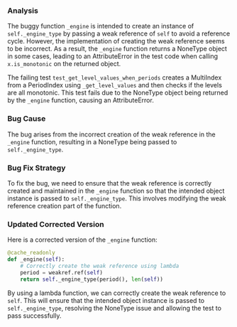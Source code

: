 ### Analysis
The buggy function `_engine` is intended to create an instance of `self._engine_type` by passing a weak reference of `self` to avoid a reference cycle. However, the implementation of creating the weak reference seems to be incorrect. As a result, the `_engine` function returns a NoneType object in some cases, leading to an AttributeError in the test code when calling `x.is_monotonic` on the returned object.

The failing test `test_get_level_values_when_periods` creates a MultiIndex from a PeriodIndex using `_get_level_values` and then checks if the levels are all monotonic. This test fails due to the NoneType object being returned by the `_engine` function, causing an AttributeError.

### Bug Cause
The bug arises from the incorrect creation of the weak reference in the `_engine` function, resulting in a NoneType being passed to `self._engine_type`.

### Bug Fix Strategy
To fix the bug, we need to ensure that the weak reference is correctly created and maintained in the `_engine` function so that the intended object instance is passed to `self._engine_type`. This involves modifying the weak reference creation part of the function.

### Updated Corrected Version
Here is a corrected version of the `_engine` function:

```python
@cache_readonly
def _engine(self):
    # Correctly create the weak reference using lambda
    period = weakref.ref(self)
    return self._engine_type(period(), len(self))
```

By using a lambda function, we can correctly create the weak reference to `self`. This will ensure that the intended object instance is passed to `self._engine_type`, resolving the NoneType issue and allowing the test to pass successfully.